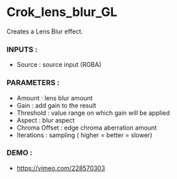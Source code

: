 # Crok_lens_blur_GL

Creates a Lens Blur effect.

### INPUTS :
- Source : source input (RGBA)


### PARAMETERS :
- Amount : lens blur amount
- Gain : add gain to the result
- Threshold : value range on which gain will be applied
- Aspect : blur aspect
- Chroma Offset : edge chroma aberration amount
- Iterations : sampling ( higher = better = slower)

### DEMO :
- https://vimeo.com/228570303